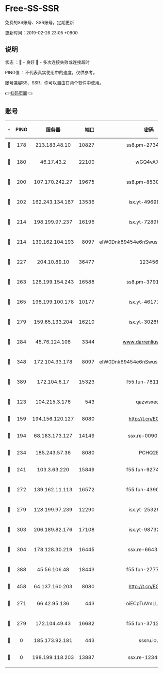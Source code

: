# Free-SS-SSR

免费的SS账号、SSR账号，定期更新

更新时间：2019-02-26 23:05 +0800

## 说明

状态     ：🙂 - 良好 🙁 - 多次连接失败或连接超时

PING值   ：不代表真实使用中的速度，仅供参考。

账号兼容SS、SSR，你可以自由在两个软件中使用。

👉[扫码页面](https://liesauer.github.io/free-ss-ssr.github.io/)👈

## 账号

|-|PING|服务器|端口|密码|加密方式|区域|
|:----:|:----:|:-----:|-----:|:----:|:----:|:----:|
|🙂|178|213.183.48.10|10827|ss8.pm-27345710|rc4-md5|RU|
|🙂|180|46.17.43.2|22100|wGQ4vA7D|aes-256-gcm|RU|
|🙂|200|107.170.242.27|19675|ss8.pm-85305168|aes-256-cfb|US|
|🙂|202|162.243.134.187|13536|isx.yt-49698511|aes-256-cfb|US|
|🙂|214|198.199.97.237|16196|isx.yt-72896102|aes-256-cfb|US|
|🙂|214|139.162.104.193|8097|eIW0Dnk69454e6nSwuspv9DmS201tQ0D|aes-256-cfb|JP|
|🙂|227|204.10.89.10|36477|123456|aes-256-cfb|US|
|🙂|263|128.199.154.243|16588|ss8.pm-37919199|aes-256-cfb|SG|
|🙂|265|198.199.100.178|10177|isx.yt-46177591|aes-256-cfb|US|
|🙂|279|159.65.133.204|16210|isx.yt-30266739|aes-256-cfb|SG|
|🙂|284|45.76.124.108|3344|www.darrenliuwei.com|aes-256-cfb|AU|
|🙂|348|172.104.33.178|8097|eIW0Dnk69454e6nSwuspv9DmS201tQ0D|aes-256-cfb|SG|
|🙂|389|172.104.6.17|15323|f55.fun-78116806|aes-256-cfb|US|
|🙂|123|104.215.3.176|543|qazwsxedc|aes-256-gcm|JP|
|🙂|159|194.156.120.127|8080|http://t.cn/EGJIyrl|rc4-md5|RU|
|🙂|194|68.183.173.127|14149|ssx.re-00905761|aes-256-cfb|US|
|🙂|234|185.243.57.36|8080|PCHQ2E|rc4-md5|US|
|🙂|241|103.3.63.220|15849|f55.fun-92746572|aes-256-cfb|SG|
|🙂|272|139.162.11.113|16572|f55.fun-43900311|aes-256-cfb|SG|
|🙂|279|128.199.97.239|12290|isx.yt-25328979|aes-256-cfb|SG|
|🙂|303|206.189.82.176|17108|isx.yt-98732085|aes-256-cfb|SG|
|🙂|304|178.128.30.219|16445|ssx.re-66438598|aes-256-cfb|SG|
|🙂|388|45.56.106.48|18443|f55.fun-27772788|aes-256-cfb|US|
|🙂|458|64.137.160.203|8080|http://t.cn/EGJIyrl|rc4-md5|CA|
|🙁|271|66.42.95.136|443|oiECpTuVmLLxk4Ts|aes-256-cfb|US|
|🙁|279|172.104.49.43|16682|f55.fun-37126498|aes-256-cfb|SG|
|🙁|0|185.173.92.181|443|sssru.icu|rc4-md5|RU|
|🙁|0|198.199.118.203|13887|ssx.re-12348828|aes-256-cfb|US|
